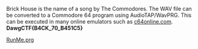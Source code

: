 Brick House is the name of a song by The Commodores. The WAV file can be converted to a Commodore 64 program using AudioTAP/WavPRG. This can be executed in many online emulators such as [c64online.com](https://c64online.com/c64-online-emulator/).
**DawgCTF{B4CK_70_B451C5}**

[RunMe.prg](/RUNME.prg)
